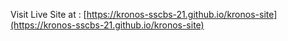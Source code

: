 Visit Live Site at : [https://kronos-sscbs-21.github.io/kronos-site](https://kronos-sscbs-21.github.io/kronos-site)
